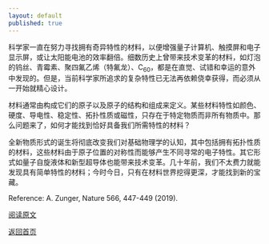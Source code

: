 ```yaml
---
layout: default
published: true
---
```



科学家一直在努力寻找拥有奇异特性的材料，以便增强量子计算机、触摸屏和电子显示屏，或让太阳能电池的效率翻倍。细数历史上曾带来技术变革的材料，如灯泡的钨丝、青霉素、聚四氟乙烯（特氟龙）、C<sub>60</sub>，都是在直觉、试错和幸运的意外中发现的。但是，当前科学家所追求的复杂特性已无法再依赖侥幸获得，而必须从一开始就精心设计。

材料通常由构成它们的原子以及原子的结构和组成来定义。某些材料特性如颜色、硬度、导电性、稳定性、拓扑性质或磁性，只存在于特定物质而非所有物质中。那么问题来了，如何才能找到恰好具备我们所需特性的材料？

全新物质形式的诞生将彻底改变我们对基础物理学的认知，其中包括拥有拓扑性质的材料，这些材料由于原子位置的对称性而能够产生不同寻常的电子特性。其它形式如量子自旋液体和新型超导体也能带来技术变革。几十年前，我们不太费力就能发现具有简单特性的材料；今时今日，只有在材料世界挖得更深，才能找到新的宝藏。

Reference: A. Zunger, Nature 566, 447-449 (2019).

[阅读原文](https://www.nature.com/articles/d41586-019-00676-y)


[返回首页](./index.md)
